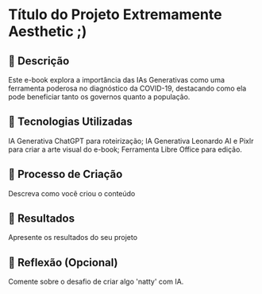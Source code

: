 # Título do Projeto Extremamente Aesthetic ;)

## 📒 Descrição
Este e-book explora a importância das IAs Generativas como uma ferramenta poderosa no diagnóstico da COVID-19, destacando como ela pode beneficiar tanto os governos quanto a população.

## 🤖 Tecnologias Utilizadas
IA Generativa ChatGPT para roteirização;
IA Generativa Leonardo AI e Pixlr para criar a arte visual do e-book;
Ferramenta Libre Office para edição.

## 🧐 Processo de Criação
Descreva como você criou o conteúdo

## 🚀 Resultados
Apresente os resultados do seu projeto

## 💭 Reflexão (Opcional)
Comente sobre o desafio de criar algo 'natty' com IA.
